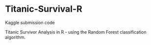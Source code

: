 # Titanic-Survival-R
Kaggle submission code

Titanic Survivor Analysis in R - using the Random Forest classification algorithm. 
